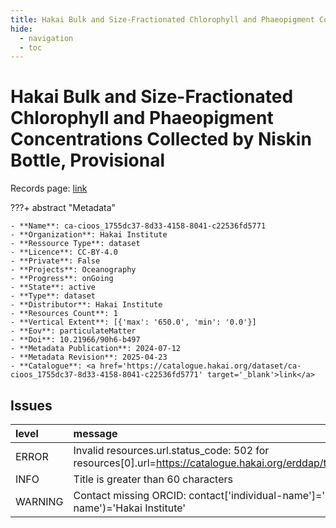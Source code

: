 ```yaml
---
title: Hakai Bulk and Size-Fractionated Chlorophyll and Phaeopigment Concentrations Collected by Niskin Bottle, Provisional
hide:
  - navigation
  - toc
---
```


# Hakai Bulk and Size-Fractionated Chlorophyll and Phaeopigment Concentrations Collected by Niskin Bottle, Provisional

Records page: <a href='https://catalogue.hakai.org/dataset/ca-cioos_1755dc37-8d33-4158-8041-c22536fd5771' target='_blank'>link</a>

???+ abstract "Metadata"

    - **Name**: ca-cioos_1755dc37-8d33-4158-8041-c22536fd5771 
    - **Organization**: Hakai Institute 
    - **Ressource Type**: dataset 
    - **Licence**: CC-BY-4.0 
    - **Private**: False 
    - **Projects**: Oceanography 
    - **Progress**: onGoing 
    - **State**: active 
    - **Type**: dataset 
    - **Distributor**: Hakai Institute 
    - **Resources Count**: 1 
    - **Vertical Extent**: [{'max': '650.0', 'min': '0.0'}] 
    - **Eov**: particulateMatter 
    - **Doi**: 10.21966/90h6-b497 
    - **Metadata Publication**: 2024-07-12 
    - **Metadata Revision**: 2025-04-23 
    - **Catalogue**: <a href='https://catalogue.hakai.org/dataset/ca-cioos_1755dc37-8d33-4158-8041-c22536fd5771' target='_blank'>link</a> 

<div id='map'></div>




## Issues
| level   | message                                                                                                                                        |
|:--------|:-----------------------------------------------------------------------------------------------------------------------------------------------|
| ERROR   | Invalid resources.url.status_code: 502 for resources[0].url=https://catalogue.hakai.org/erddap/tabledap/HakaiChlorophyllSampleProvisional.html |
| INFO    | Title is greater than 60 characters                                                                                                            |
| WARNING | Contact missing ORCID: contact['individual-name']='Fedje, Bryn' contact.get('organisation-name')='Hakai Institute'                             |


<script>
   document.addEventListener("DOMContentLoaded", function() {
    var map = L.map('map').setView([51.505, -125.09], 5);
    L.tileLayer('https://tile.openstreetmap.org/{z}/{x}/{y}.png', {
        maxZoom: 19,
        attribution: '&copy; <a href="http://www.openstreetmap.org/copyright">OpenStreetMap</a>'
    }).addTo(map);
    var geojsonFeature = {
        "type": "Feature",
        "properties": {
            "name" : "Hakai Bulk and Size-Fractionated Chlorophyll and Phaeopigment Concentrations Collected by Niskin Bottle, Provisional"
        },
        "geometry": {'type': 'Polygon', 'coordinates': [[[-128.5, 52.27], [-127.4, 52.21], [-127.2, 51.66], [-125.6, 51.13], [-124.8, 50.96], [-124.1, 50.43], [-124.7, 49.98], [-124.9, 49.8], [-126.7, 50.45], [-128.1, 51.37], [-128.4, 51.69], [-128.5, 52.27]]]}
    }
    L.geoJSON(geojsonFeature).addTo(map);
   })
</script>